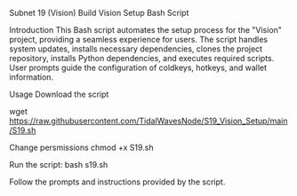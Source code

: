 Subnet 19 (Vision) Build
Vision Setup Bash Script

Introduction
This Bash script automates the setup process for the "Vision" project, providing a seamless experience for users. The script handles system updates, installs necessary dependencies, clones the project repository, installs Python dependencies, and executes required scripts. User prompts guide the configuration of coldkeys, hotkeys, and wallet information.

Usage
Download the script

wget https://raw.githubusercontent.com/TidalWavesNode/S19_Vision_Setup/main/S19.sh

Change persmissions
chmod +x S19.sh

Run the script:
bash s19.sh

Follow the prompts and instructions provided by the script.

